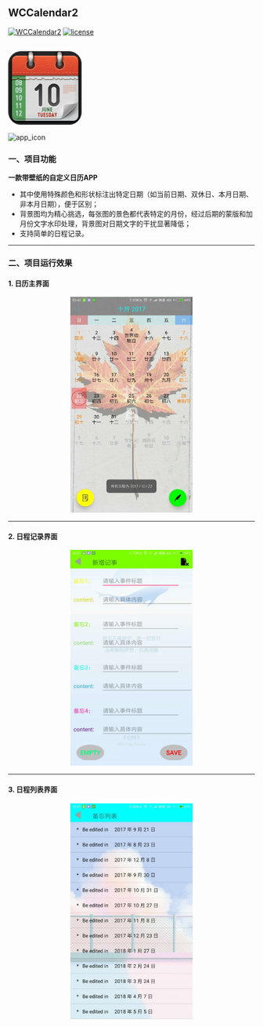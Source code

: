 ## WCCalendar2
[![WCCalendar2](https://img.shields.io/badge/WCCalendar2-v1.0.0-green.svg)](https://github.com/Yuziquan/WCCalendar2)
[![license](https://img.shields.io/packagist/l/doctrine/orm.svg)](https://github.com/Yuziquan/WCCalendar2/blob/master/LICENSE)

<br/>

<img src="https://github.com/Yuziquan/WCCalendar2/blob/master/Screenshots/app_icon.png" width=150 height=150 />

![app_icon]()

### 一、项目功能

**一款带壁纸的自定义日历APP**

* 其中使用特殊颜色和形状标注出特定日期（如当前日期、双休日、本月日期、非本月日期），便于区别；
* 背景图均为精心挑选，每张图的景色都代表特定的月份，经过后期的蒙版和加月份文字水印处理，背景图对日期文字的干扰显著降低；
* 支持简单的日程记录。


***

### 二、项目运行效果

#### 1. 日历主界面

<div align=center>

<img src="https://github.com/Yuziquan/WCCalendar2/blob/master/Screenshots/main_interface.jpg" width=250 height=440 />

</div>

***

#### 2.  日程记录界面

<div align=center> 

<img src="https://github.com/Yuziquan/WCCalendar2/blob/master/Screenshots/schedule_record.jpg" width=250 height=440 />

</div>

***

#### 3. 日程列表界面

<div align=center> 

<img src="https://github.com/Yuziquan/WCCalendar2/blob/master/Screenshots/schedule_display.jpg" width=250 height=440 />

</div>



